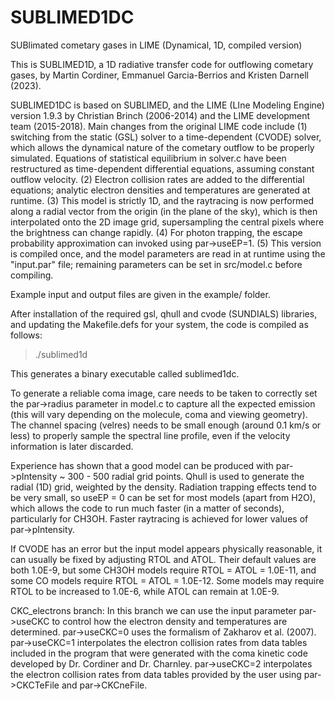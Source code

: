 # SUBLIMED1DC

SUBlimated cometary gases in LIME (Dynamical, 1D, compiled version)

This is SUBLIMED1D, a 1D radiative transfer code for outflowing cometary gases, by Martin Cordiner, Emmanuel Garcia-Berrios and Kristen Darnell (2023). 

SUBLIMED1DC is based on SUBLIMED, and the LIME (LIne Modeling Engine) version 1.9.3 by Christian Brinch (2006-2014) and the LIME development team (2015-2018). Main changes from the original LIME code include (1) switching from the static (GSL) solver to a time-dependent (CVODE) solver, which allows the dynamical nature of the cometary outflow to be properly simulated. Equations of statistical equilibrium in solver.c have been restructured as time-dependent differential equations, assuming constant outflow velocity. (2) Electron collision rates are added to the differential equations; analytic electron densities and temperatures are generated at runtime. (3) This model is strictly 1D, and the raytracing is now performed along a radial vector from the origin (in the plane of the sky), which is then interpolated onto the 2D image grid, supersampling the central pixels where the brightness can change rapidly. (4) For photon trapping, the escape probability approximation can invoked using par->useEP=1. (5) This version is compiled once, and the model parameters are read in at runtime using the "input.par" file; remaining parameters can be set in src/model.c before compiling.

Example input and output files are given in the example/ folder.

After installation of the required gsl, qhull and cvode (SUNDIALS) libraries, and updating the Makefile.defs for your system, the code is compiled as follows:

> ./sublimed1d

This generates a binary executable called sublimed1dc.

To generate a reliable coma image, care needs to be taken to correctly set the par->radius parameter in model.c to capture all the expected emission (this will vary depending on the molecule, coma and viewing geometry). The channel spacing (velres) needs to be small enough (around 0.1 km/s or less) to properly sample the spectral line profile, even if the velocity information is later discarded. 

Experience has shown that a good model can be produced with par->pIntensity ~ 300 - 500 radial grid points. Qhull is used to generate the radial (1D) grid, weighted by the density. Radiation trapping effects tend to be very small, so useEP = 0 can be set for most models (apart from H2O), which allows the code to run much faster (in a matter of seconds), particularly for CH3OH. Faster raytracing is achieved for lower values of par->pIntensity.

If CVODE has an error but the input model appears physically reasonable, it can usually be fixed by adjusting RTOL and ATOL. Their default values are both 1.0E-9, but some CH3OH models require RTOL = ATOL = 1.0E-11, and some CO models require RTOL = ATOL = 1.0E-12. Some models may require RTOL to be increased to 1.0E-6, while ATOL can remain at 1.0E-9.


CKC_electrons branch: In this branch we can use the input parameter par->useCKC to control how the electron density and temperatures are determined. par->useCKC=0 uses the formalism of Zakharov et al. (2007). par->useCKC=1 interpolates the electron collision rates from data tables included in the program that were generated with the coma kinetic code developed by Dr. Cordiner and Dr. Charnley. par->useCKC=2 interpolates the electron collision rates from data tables provided by the user using par->CKCTeFile and par->CKCneFile.